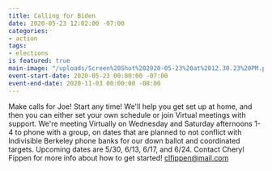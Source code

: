 ```yaml
---
title: Calling for Biden
date: 2020-05-23 12:02:00 -07:00
categories:
- action
tags:
- elections
is featured: true
main-image: "/uploads/Screen%20Shot%202020-05-23%20at%2012.30.23%20PM.png"
event-start-date: 2020-05-23 00:00:00 -07:00
event-end-date: 2020-11-03 00:00:00 -08:00
---
```


Make calls for Joe! Start any time!
We'll help you get set up at home, and then you can either set your own schedule or join Virtual meetings with support.
We're meeting Virtually on Wednesday and Saturday afternoons 1-4 to phone with a group, on dates that are planned to not conflict with  Indivisible Berkeley phone banks for our down ballot and coordinated targets. Upcoming dates are 5/30, 6/13, 6/17, and 6/24. Contact Cheryl Fippen for more info about how to get started!  clfippen@mail.com
